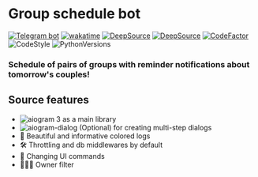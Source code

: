 # Group schedule bot

[![Telegram bot](https://github.com/vsecoder/group-schedule-bot/actions/workflows/python-app.yml/badge.svg?branch=master)](https://github.com/vsecoder/group-schedule-bot/actions/workflows/python-app.yml)
[![wakatime](https://wakatime.com/badge/user/17993a3c-e23b-43ce-a9c6-84b6248d1411/project/018bc99b-e284-44d9-8677-2dd39a159046.svg)](https://wakatime.com/badge/user/17993a3c-e23b-43ce-a9c6-84b6248d1411/project/018bc99b-e284-44d9-8677-2dd39a159046)
[![DeepSource](https://app.deepsource.com/gh/vsecoder/group-schedule-bot.svg/?label=resolved+issues&show_trend=true&token=ocqz2tPxFPwpjF-wrQXLcpHS)](https://app.deepsource.com/gh/vsecoder/group-schedule-bot/)
[![DeepSource](https://app.deepsource.com/gh/vsecoder/group-schedule-bot.svg/?label=active+issues&show_trend=true&token=ocqz2tPxFPwpjF-wrQXLcpHS)](https://app.deepsource.com/gh/vsecoder/group-schedule-bot/)
[![CodeFactor](https://www.codefactor.io/repository/github/vsecoder/group-schedule-bot/badge)](https://www.codefactor.io/repository/github/vsecoder/group-schedule-bot)
![CodeStyle](https://img.shields.io/badge/code%20style-black-black)
![PythonVersions](https://img.shields.io/pypi/pyversions/aiogram)

### Schedule of pairs of groups with reminder notifications about tomorrow's couples!

## Source features

* ![aiogram 3](https://img.shields.io/badge/3.0.0-aiogram-blue) as a main library
* ![aiogram-dialog](https://img.shields.io/badge/2.0.0-aiogram__dialog-green) (Optional) for creating multi-step
  dialogs
* 🎨 Beautiful and informative colored logs
* 🛠 Throttling and db middlewares by default
* 📝 Changing UI commands
* 👨🏻‍💻 Owner filter